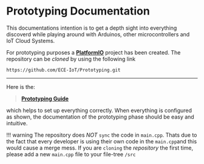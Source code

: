# Prototyping Documentation
This documentations intention is to get a depth sight into everything discoverd while playing around with Arduinos, other microcontrollers and IoT Cloud Systems. 

For prototyping purposes a [**PlatformIO**](https://platformio.org) project has been created. The repository can be *cloned* by using the following link

```
https://github.com/ECE-IoT/Prototyping.git
```

---
Here is the:

> [**Prototyping Guide**](tutorials/prototyping-guide.md) 

which helps to set up everything correctly. When everything is configured as shown, the documentation of the prototyping phase should be easy and intuitive. 

!!! warning 
    The repository does *NOT* `sync` the code in `main.cpp`. Thats due to the fact that every developer is using their own code in the `main.cpp`and this would cause a merge mess. If you are `cloning` the *repository* the first time, please add a new `main.cpp` file to your file-tree `/src`
